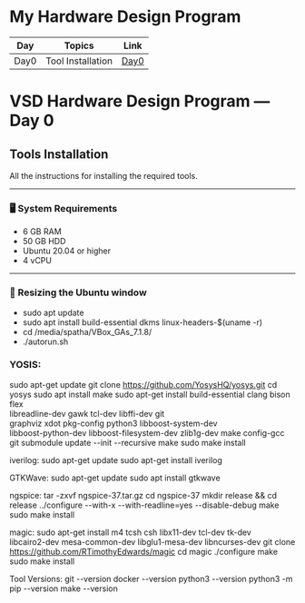 # My Hardware Design Program

|  Day |       Topics      |          Link          |
|------|-------------------|------------------------|
| Day0 | Tool Installation | [Day0](Day0/README.md) |



# VSD Hardware Design Program — Day 0  
## Tools Installation

All the instructions for installing the required tools.

---

### 🖥️ System Requirements
- 6 GB RAM  
- 50 GB HDD  
- Ubuntu 20.04 or higher  
- 4 vCPU  

---

### 🔧 Resizing the Ubuntu window

- sudo apt update
- sudo apt install build-essential dkms linux-headers-$(uname -r)
- cd /media/spatha/VBox_GAs_7.1.8/
- ./autorun.sh

### YOSIS:
sudo apt-get update
git clone https://github.com/YosysHQ/yosys.git
cd yosys
sudo apt install make
sudo apt-get install build-essential clang bison flex \
    libreadline-dev gawk tcl-dev libffi-dev git \
    graphviz xdot pkg-config python3 libboost-system-dev \
    libboost-python-dev libboost-filesystem-dev zlib1g-dev
make config-gcc
git submodule update --init --recursive
make
sudo make install

iverilog:
sudo apt-get update
sudo apt-get install iverilog

GTKWave:
sudo apt-get update
sudo apt install gtkwave

ngspice:
tar -zxvf ngspice-37.tar.gz
cd ngspice-37
mkdir release && cd release
../configure  --with-x --with-readline=yes --disable-debug
make
sudo make install


magic:
sudo apt-get install m4 tcsh csh libx11-dev tcl-dev tk-dev \
    libcairo2-dev mesa-common-dev libglu1-mesa-dev libncurses-dev
git clone https://github.com/RTimothyEdwards/magic
cd magic
./configure
make
sudo make install


Tool Versions:
git --version
docker --version
python3 --version
python3 -m pip --version
make --version







